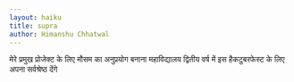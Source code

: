 ```yaml
---
layout: haiku
title: supra
author: Himanshu Chhatwal
---
```


मेरे प्रमुख प्रोजेक्ट के लिए मौसम का अनुप्रयोग बनाना
महाविद्यालय द्वितीय वर्ष में
इस हैकटुबरफेस्ट के लिए अपना सर्वश्रेष्ठ देंगे
